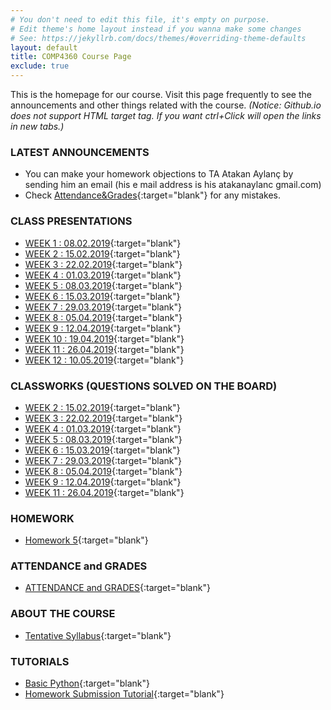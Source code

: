 ```yaml
---
# You don't need to edit this file, it's empty on purpose.
# Edit theme's home layout instead if you wanna make some changes
# See: https://jekyllrb.com/docs/themes/#overriding-theme-defaults
layout: default
title: COMP4360 Course Page
exclude: true
---
```


This is the homepage for our course. Visit this page frequently to see the announcements and other things related with the course.
_(Notice: Github.io does not support HTML target tag. If you want ctrl+Click will open the links in new tabs.)_

### **LATEST ANNOUNCEMENTS**
- You can make your homework objections to TA Atakan Aylanç by sending him an email (his e mail address is his atakanaylanc <at> gmail.com)
- Check  [Attendance&Grades](https://docs.google.com/spreadsheets/d/e/2PACX-1vQi_SM1nSkfqj26a5iR9_oE8eUeCJTJRT6oMyfgSqM1wKN_MhCEI9A4bnHf4z16rqhzAuu0ReQ8_tE8/pubhtml?gid=1713380079&single=true){:target="blank"} for any mistakes.


### **CLASS PRESENTATIONS**
- [WEEK 1 : 08.02.2019](https://docs.google.com/presentation/d/15CgUzOMa9H-jxMAjTw6iCbmaI_RXIbR76VgI0VQywTA/edit?usp=sharing){:target="blank"}
- [WEEK 2 : 15.02.2019](https://docs.google.com/presentation/d/1O2UdqBU7esl2hefXjT58tL-HsyoXR0W2NkTjnGjs7KI/edit?usp=sharing){:target="blank"}
- [WEEK 3 : 22.02.2019](https://docs.google.com/presentation/d/1Z5A1C-5YJfBxvv9PU5XsVAbEJOQL2FSjMqXx4Mgrjw4/edit?usp=sharing){:target="blank"}
- [WEEK 4 : 01.03.2019](https://docs.google.com/presentation/d/1Gvex7kBatRdGSkWi2Oswka5tSqSH96vJKhifdbTwk-s/edit?usp=sharing){:target="blank"}
- [WEEK 5 : 08.03.2019](https://docs.google.com/presentation/d/17lvy9iskqvM3bwX0xjWmH7Izf5cKoODoSJxU6TbD4EI/edit?usp=sharing){:target="blank"}
- [WEEK 6 : 15.03.2019](https://docs.google.com/presentation/d/1M7cK_4GWfhX_0vF-xmszKCt7pt-CWypCDSpoCzFZdkQ/edit?usp=sharing){:target="blank"}
- [WEEK 7 : 29.03.2019](https://docs.google.com/presentation/d/1P0os3FKkciMgORB1HgM7tiny86lNCmjFOHWoafAmrTY/edit?usp=sharing){:target="blank"}
- [WEEK 8 : 05.04.2019](https://docs.google.com/presentation/d/1KBgte4ZcsGc36tN689axh8NHIqbqIx9vgN1ifz7txFA/edit?usp=sharing){:target="blank"}
- [WEEK 9 : 12.04.2019](https://docs.google.com/presentation/d/18vd5h2m5H0RZOA9NL9VmIIshON1AVVhjz1Ee-6KRP-o/edit?usp=sharing){:target="blank"} 
- [WEEK 10 : 19.04.2019](https://docs.google.com/presentation/d/16ZbTLkonUmLT84fmr5YkaQGhS19wo2FDUwOdizetpD0/edit?usp=sharing){:target="blank"} 
- [WEEK 11 : 26.04.2019](https://docs.google.com/presentation/d/1kTV2v0KdSbiLW8X9Il9in1o_7_cNpYILlhJWtoLv9P0/edit?usp=sharing){:target="blank"} 
- [WEEK 12 : 10.05.2019](https://docs.google.com/presentation/d/1R_l438lDDtcl5yop73iivP05eWNepm7R2r3P1qRwqr8/edit?usp=sharing){:target="blank"} 

### **CLASSWORKS (QUESTIONS SOLVED ON THE BOARD)**
- [WEEK 2 : 15.02.2019](https://drive.google.com/file/d/1qb9JY9PVwFaVk32ryVhdJZlnNNRG5-Cn/view?usp=sharing){:target="blank"} 
- [WEEK 3 : 22.02.2019](https://drive.google.com/file/d/1fcbMnKurMGWu5h0__9KzjubLTlIN66Q2/view?usp=sharing){:target="blank"} 
- [WEEK 4 : 01.03.2019](https://drive.google.com/file/d/1dZuS9DygKwkiDavm2ChuUs3Q4ro3dvNg/view?usp=sharing){:target="blank"} 
- [WEEK 5 : 08.03.2019](https://drive.google.com/file/d/1gS3oznj5NFRwnzKLKPwtjTzLL7g_lJuN/view?usp=sharing){:target="blank"} 
- [WEEK 6 : 15.03.2019](https://drive.google.com/file/d/1rpN7VlbwSruq7umRSWToyFugCW4gH8qd/view?usp=sharing){:target="blank"} 
- [WEEK 7 : 29.03.2019](https://drive.google.com/file/d/1Fmg1xe2tlpTolTXC5DWcV2YvhC4MglcR/view?usp=sharing){:target="blank"} 
- [WEEK 8 : 05.04.2019](https://drive.google.com/file/d/18MYib07xkRKeMYJrixgoE-tJXhTHCfrl/view?usp=sharing){:target="blank"} 
- [WEEK 9 : 12.04.2019](https://drive.google.com/file/d/1oW3qGxaJjV8C5FhQacIgnJCCTZRnskYv/view?usp=sharing){:target="blank"} 
- [WEEK 11 : 26.04.2019](https://drive.google.com/file/d/1AwYLPmhjwTMPzHadfTcPsRsGc7BtO4J8/view?usp=sharing){:target="blank"} 

### **HOMEWORK**
- [Homework 5](/homeworks/homework-05/){:target="blank"}

### **ATTENDANCE and GRADES**
- [ATTENDANCE and GRADES](https://docs.google.com/spreadsheets/d/e/2PACX-1vQi_SM1nSkfqj26a5iR9_oE8eUeCJTJRT6oMyfgSqM1wKN_MhCEI9A4bnHf4z16rqhzAuu0ReQ8_tE8/pubhtml?gid=1713380079&multiple=true){:target="blank"}

### **ABOUT THE COURSE**
- [Tentative Syllabus](syllabus/){:target="blank"}

### **TUTORIALS**
- [Basic Python](/tutorials/basic-python-tutorial/){:target="blank"}
- [Homework Submission Tutorial](/tutorials/homework-submission-tutorial/){:target="blank"}

<!-- 
### **PYTHON SCRIPTS**
 - You can reach the sample python scripts we see in the lectures [here](https://github.com/comp4360/comp4360.github.io/tree/master/scripts){:target="blank"}.
-->
